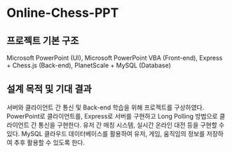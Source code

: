 # Online-Chess-PPT

## 프로젝트 기본 구조
Microsoft PowerPoint (UI), Microsoft PowerPoint VBA (Front-end), Express + Chess.js (Back-end), PlanetScale + MySQL (Database)

## 설계 목적 및 기대 결과
서버와 클라이언트 간 통신 및 Back-end 학습을 위해 프로젝트를 구상하였다.
PowerPoint로 클라이언트를, Express로 서버를 구현하고 Long Polling 방법으로 클라이언트 간 통신을 구현한다. 유저 간 매칭 시스템, 실시간 온라인 대전 등을 구현할 수 있다.
MySQL 클라우드 데이터베이스를 활용하여 유저, 게임, 움직임의 정보를 저장하여 추후 활용할 수 있도록 한다.
